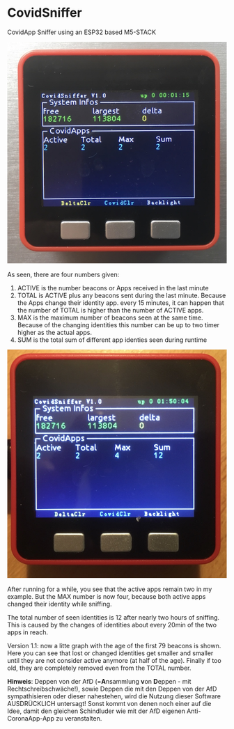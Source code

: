 # CovidSniffer

CovidApp Sniffer using an ESP32 based M5-STACK

<img src="2020-07-11 12.47.53.jpg">

As seen, there are four numbers given:

1) ACTIVE is the number beacons or Apps received in the last minute
2) TOTAL is ACTIVE plus any beacons sent during the last minute. Because the Apps change their identity app. every 15 minutes, it can happen that the number of TOTAL is higher than the number of ACTIVE apps.
3) MAX is the maximum number of beacons seen at the same time. Because of the changing identities this number can be up to two timer higher as the actual apps.
4) SUM is the total sum of different app identies seen during runtime

<img src="2020-07-11 14.45.08.jpg">

After running for a while, you see that the active apps remain two in my example. But the MAX number is now four, because both active
apps changed their identity while sniffing. 

The total number of seen identities is 12 after nearly two hours of sniffing. This is caused by the changes of identities about every 20min of the two apps in reach.

Version 1.1: now a litte graph with the age of the first 79 beacons is shown. Here you can see that lost or changed identities get smaller
and smaller until they are not consider active anymore (at half of the age). Finally if too old, they are completely removed even from the TOTAL number.
 
**Hinweis**: Deppen von der AfD (=**A**nsammlung **v**on **D**eppen - mit Rechtschreibschwäche!), sowie Deppen die mit den Deppen von der AfD sympathisieren
oder dieser nahestehen, wird die Nutzung dieser Software AUSDRÜCKLICH untersagt! Sonst kommt von denen noch einer auf die Idee, damit 
den gleichen Schindluder wie mit der AfD eigenen Anti-CoronaApp-App zu veranstalten.